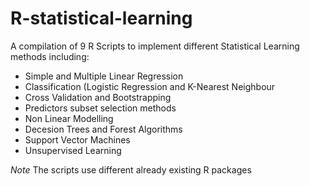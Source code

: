 # R-statistical-learning
A compilation of 9 R Scripts to implement different Statistical Learning methods including:
- Simple and Multiple Linear Regression
- Classification (Logistic Regression and K-Nearest Neighbour
- Cross Validation and Bootstrapping
- Predictors subset selection methods
- Non Linear Modelling
- Decesion Trees and Forest Algorithms
- Support Vector Machines
- Unsupervised Learning

*Note*
The scripts use different already existing R packages

